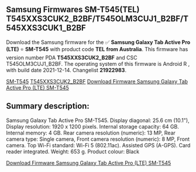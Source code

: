 <h2>Samsung Firmwares SM-T545(TEL) T545XXS3CUK2_B2BF/T545OLM3CUJ1_B2BF/T545XXS3CUK1_B2BF</h2>
Download the Samsung firmware for the ✅ <strong>Samsung Galaxy Tab Active Pro (LTE) </strong> ⭐ <strong>SM-T545</strong> with product code <strong>TEL</strong> <strong> from Australia</strong>. This firmware has version number PDA <strong>T545XXS3CUK2_B2BF</strong> and CSC T545OLM3CUJ1_B2BF. The operating system of this firmware is Android R , with build date 2021-12-14. Changelist <strong>21922983</strong>.


[SM-T545](https://samfirm.shop/samsung/model/SM-T545)
[T545XXS3CUK2_B2BF](https://samfirm.shop/samsung/pda/T545XXS3CUK2_B2BF)
[Download Firmware Samsung Galaxy Tab Active Pro (LTE) SM-T545](https://samfirm.shop/samsung/firmware/482040)
<h2>Summary description:</h2>
<p>Samsung Galaxy Tab Active Pro SM-T545. Display diagonal: 25.6 cm (10.1"), Display resolution: 1920 x 1200 pixels. Internal storage capacity: 64 GB. Internal memory: 4 GB. Rear camera resolution (numeric): 13 MP, Rear camera type: Single camera, Front camera resolution (numeric): 8 MP, Front camera. Top Wi-Fi standard: Wi-Fi 5 (802.11ac). Assisted GPS (A-GPS). Card reader integrated. Weight: 653 g. Product colour: Black</p>


[Download Firmware Samsung Galaxy Tab Active Pro (LTE) SM-T545](https://samfirm.shop/samsung/firmware/482040)
